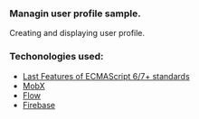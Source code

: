 ### Managin user profile sample.

Creating and displaying user profile.

### Techonologies used:

- [Last Features of ECMAScript 6/7+ standards](https://www.ecma-international.org/ecma-262/7.0/index.html)
- [MobX](https://mobx.js.org/)
- [Flow](https://flow.org/)
- [Firebase](https://firebase.google.com/)
